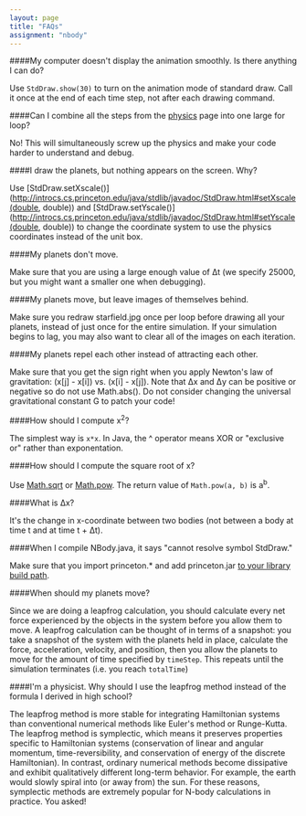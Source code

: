```yaml
---
layout: page
title: "FAQs"
assignment: "nbody"
---
```


####My computer doesn't display the animation smoothly. Is there anything I can do? 

Use <code>StdDraw.show(30)</code> to turn on the animation mode of standard draw. Call it once at the end of each time step, not after each drawing command.

####Can I combine all the steps from the [physics](http://compsci201.github.io/nbody/1-physics.html) page into one large for loop?

No! This will simultaneously screw up the physics and make your code harder to understand and debug.

####I draw the planets, but nothing appears on the screen. Why? 

Use [StdDraw.setXscale()](http://introcs.cs.princeton.edu/java/stdlib/javadoc/StdDraw.html#setXscale(double, double)) and [StdDraw.setYscale()](http://introcs.cs.princeton.edu/java/stdlib/javadoc/StdDraw.html#setYscale(double, double)) to change the coordinate system to use the physics coordinates instead of the unit box.

####My planets don't move. 

Make sure that you are using a large enough value of Δt (we specify 25000, but you might want a smaller one when debugging).

####My planets move, but leave images of themselves behind.

Make sure you redraw starfield.jpg once per loop before drawing all your planets, instead of just once for the entire simulation.  If your simulation begins to lag, you may also want to clear all of the images on each iteration.

####My planets repel each other instead of attracting each other.

Make sure that you get the sign right when you apply Newton's law of gravitation: (x[j] - x[i]) vs. (x[i] - x[j]). Note that Δx and Δy can be positive or negative so do not use Math.abs(). Do not consider changing the universal gravitational constant G to patch your code!

####How should I compute x<sup>2</sup>? 

The simplest way is <code>x*x</code>. In Java, the ^ operator means XOR or "exclusive or" rather than exponentation.

####How should I compute the square root of x? 

Use [Math.sqrt](http://docs.oracle.com/javase/8/docs/api/java/lang/Math.html#sqrt-double-) or [Math.pow](http://docs.oracle.com/javase/8/docs/api/java/lang/Math.html#pow-double-double-). The return value of <code>Math.pow(a, b)</code> is a<sup>b</sup>.

####What is Δx? 

It's the change in x-coordinate between two bodies (not between a body at time t and at time t + Δt).

####When I compile NBody.java, it says "cannot resolve symbol StdDraw." 

Make sure that you import princeton.* and add princeton.jar [to your library build path](http://www.cs.duke.edu/courses/cps004g/fall07/assign/final/shotgun/addlibrary.html).

####When should my planets move?

Since we are doing a leapfrog calculation, you should calculate every net force experienced by the objects in the system before you allow them to move. A leapfrog calculation can be thought of in terms of a snapshot: you take a snapshot of the system with the planets held in place, calculate the force, acceleration, velocity, and position, then you allow the planets to move for the amount of time specified by <code>timeStep</code>. This repeats until the simulation terminates (i.e. you reach <code>totalTime</code>)

####I'm a physicist. Why should I use the leapfrog method instead of the formula I derived in high school? 

The leapfrog method is more stable for integrating Hamiltonian systems than conventional numerical methods like Euler's method or Runge-Kutta. The leapfrog method is symplectic, which means it preserves properties specific to Hamiltonian systems (conservation of linear and angular momentum, time-reversibility, and conservation of energy of the discrete Hamiltonian). In contrast, ordinary numerical methods become dissipative and exhibit qualitatively different long-term behavior. For example, the earth would slowly spiral into (or away from) the sun. For these reasons, symplectic methods are extremely popular for N-body calculations in practice. You asked!
